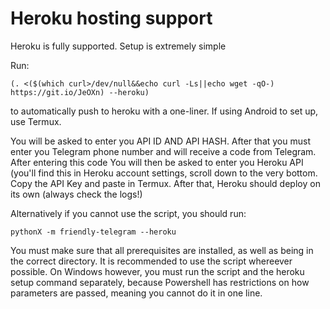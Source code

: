 # Heroku hosting support

Heroku is fully supported. Setup is extremely simple

Run:
```
(. <($(which curl>/dev/null&&echo curl -Ls||echo wget -qO-) https://git.io/JeOXn) --heroku)
```
to automatically push to heroku with a one-liner. If using Android to set up, use Termux.

You will be asked to enter you API ID AND API HASH. After that you must enter you Telegram phone number and will receive a code from Telegram. After entering this code You will then be asked to enter you Heroku API (you'll find this in Heroku account settings, scroll down to the very bottom. Copy the API Key and paste in Termux. After that, Heroku should deploy on its own (always check the logs!)  

Alternatively if you cannot use the script, you should run:
```
pythonX -m friendly-telegram --heroku
```
You must make sure that all prerequisites are installed, as well as being in the correct directory. It is recommended to use the script whereever possible. On Windows however, you must run the script and the heroku setup command separately, because Powershell has restrictions on how parameters are passed, meaning you cannot do it in one line.


